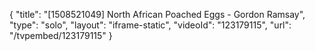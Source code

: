 {
    "title": "[1508521049] North African Poached Eggs - Gordon Ramsay",
    "type": "solo",
    "layout": "iframe-static",
    "videoId": "123179115",
    "url": "\/tvpembed\/123179115"
}